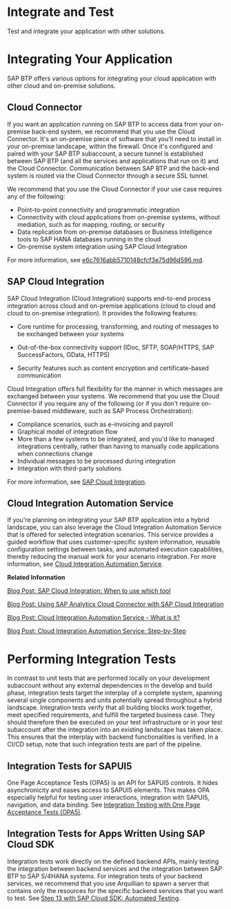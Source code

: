 <!-- loio84ddc25bf6024506b9c56fbbe4438169 -->

# Integrate and Test

Test and integrate your application with other solutions.

 

 <a name="loio84ddc25bf6024506b9c56fbbe4438169 loiof0cc091b8e154132a84b449bd19adb0b__loiof0cc091b8e154132a84b449bd19adb0b"/>

<!-- loiof0cc091b8e154132a84b449bd19adb0b -->

# Integrating Your Application

SAP BTP offers various options for integrating your cloud application with other cloud and on-premise solutions.



<a name="loio84ddc25bf6024506b9c56fbbe4438169 loiof0cc091b8e154132a84b449bd19adb0b__section_i4b_fd3_r2b"/>

## Cloud Connector

If you want an application running on SAP BTP to access data from your on-premise back-end system, we recommend that you use the Cloud Connector. It's an on-premise piece of software that you'll need to install in your on-premise landscape, within the firewall. Once it's configured and paired with your SAP BTP subaccount, a secure tunnel is established between SAP BTP \(and all the services and applications that run on it\) and the Cloud Connector. Communication between SAP BTP and the back-end system is routed via the Cloud Connector through a secure SSL tunnel.

We recommend that you use the Cloud Connector if your use case requires any of the following:

-   Point-to-point connectivity and programmatic integration
-   Connectivity with cloud applications from on-premise systems, without mediation, such as for mapping, routing, or security
-   Data replication from on-premise databases or Business Intelligence tools to SAP HANA databases running in the cloud
-   On-premise system integration using SAP Cloud Integration

For more information, see [e6c7616abb5710148cfcf3e75d96d596.md](e6c7616abb5710148cfcf3e75d96d596.md).



<a name="loio84ddc25bf6024506b9c56fbbe4438169 loiof0cc091b8e154132a84b449bd19adb0b__section_yy5_4h3_r2b"/>

## SAP Cloud Integration

SAP Cloud Integration \(Cloud Integration\) supports end-to-end process integration across cloud and on-premise applications \(cloud to cloud and cloud to on-premise integration\). It provides the following features:

-   Core runtime for processing, transforming, and routing of messages to be exchanged between your systems

-   Out-of-the-box connectivity support \(IDoc, SFTP, SOAP/HTTPS, SAP SuccessFactors, OData, HTTPS\)
-   Security features such as content encryption and certificate-based communication

Cloud Integration offers full flexibility for the manner in which messages are exchanged between your systems. We recommend that you use the Cloud Connector if you require any of the following \(or if you don't require on-premise-based middleware, such as SAP Process Orchestration\):

-   Compliance scenarios, such as e-invoicing and payroll
-   Graphical model of integration flow
-   More than a few systems to be integrated, and you'd like to managed integrations centrally, rather than having to manually code applications when connections change
-   Individual messages to be processed during integration
-   Integration with third-party solutions

For more information, see [SAP Cloud Integration](https://help.sap.com/viewer/product/CLOUD_INTEGRATION/Cloud/en-US).



<a name="loio84ddc25bf6024506b9c56fbbe4438169 loiof0cc091b8e154132a84b449bd19adb0b__section_c1v_rc3_r2b"/>

## Cloud Integration Automation Service

If you're planning on integrating your SAP BTP application into a hybrid landscape, you can also leverage the Cloud Integration Automation Service that is offered for selected integration scenarios. This service provides a guided workflow that uses customer-specific system information, reusable configuration settings between tasks, and automated execution capabilities, thereby reducing the manual work for your scenario integration. For more information, see [Cloud Integration Automation Service](https://help.sap.com/viewer/p/Cloud%20Integration%20Automation%20Service).

**Related Information**  


[Blog Post: SAP Cloud Integration: When to use which tool](https://blogs.sap.com/2016/04/29/sap-hana-cloud-platform-integration-services-when-to-use-which-tool/)

[Blog Post: Using SAP Analytics Cloud Connector with SAP Cloud Integration](https://blogs.sap.com/2017/04/14/using-sap-cloud-platform-cloud-connector-with-sap-cloud-platform-integration/)

[Blog Post: Cloud Integration Automation Service - What is it?](https://blogs.sap.com/2018/05/28/cloud-integration-automation-service-what-is-it/)

[Blog Post: Cloud Integration Automation Service: Step-by-Step](https://blogs.sap.com/2018/06/08/cloud-integration-automation-service-step-by-step/)

 <a name="loio84ddc25bf6024506b9c56fbbe4438169 loio998fbbb1a53c4fbb888e9b14892b3c0c__loio998fbbb1a53c4fbb888e9b14892b3c0c"/>

<!-- loio998fbbb1a53c4fbb888e9b14892b3c0c -->

# Performing Integration Tests

In contrast to unit tests that are performed locally on your development subaccount without any external dependencies in the develop and build phase, integration tests target the interplay of a complete system, spanning several single components and units potentially spread throughout a hybrid landscape. Integration tests verify that all building blocks work together, meet specified requirements, and fulfill the targeted business case. They should therefore then be executed on your test infrastructure or in your test subaccount after the integration into an existing landscape has taken place. This ensures that the interplay with backend functionalities is verified. In a CI/CD setup, note that such integration tests are part of the pipeline.



<a name="loio84ddc25bf6024506b9c56fbbe4438169 loio998fbbb1a53c4fbb888e9b14892b3c0c__section_cfw_qtc_wgb"/>

## Integration Tests for SAPUI5

One Page Acceptance Tests \(OPA5\) is an API for SAPUI5 controls. It hides asynchronicity and eases access to SAPUI5 elements. This makes OPA especially helpful for testing user interactions, integration with SAPUI5, navigation, and data binding. See [Integration Testing with One Page Acceptance Tests \(OPA5\)](https://help.sap.com/doc/saphelp_uiaddon20/2.05/en-US/7c/dee404cac441888539ed7bfe076e57/frameset.htm).



<a name="loio84ddc25bf6024506b9c56fbbe4438169 loio998fbbb1a53c4fbb888e9b14892b3c0c__section_fbq_ync_wgb"/>

## Integration Tests for Apps Written Using SAP Cloud SDK

Integration tests work directly on the defined backend APIs, mainly testing the integration between backend services and the integration between SAP BTP to SAP S/4HANA systems. For integration tests of your backend services, we recommend that you use Arquillian to spawn a server that contains only the resources for the specific backend services that you want to test. See [Step 13 with SAP Cloud SDK: Automated Testing](https://blogs.sap.com/2017/09/19/step-12-with-sap-s4hana-cloud-sdk-automated-testing/).

